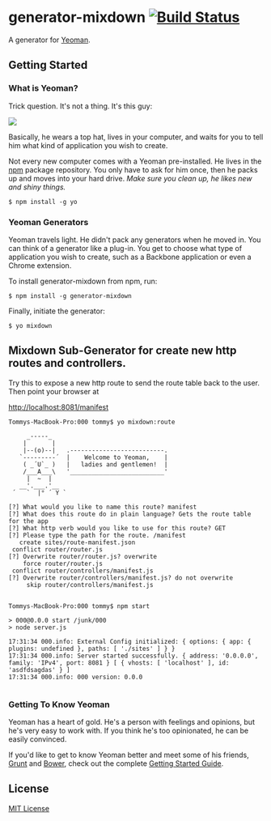 # generator-mixdown [![Build Status](https://secure.travis-ci.org/mixdown/generator-mixdown.png?branch=master)](https://travis-ci.org/mixdown/generator-mixdown)

A generator for [Yeoman](http://yeoman.io).


## Getting Started

### What is Yeoman?

Trick question. It's not a thing. It's this guy:

![](https://github-camo.global.ssl.fastly.net/f8dc3e07d956f1f8dbdea5f895800fe53772a50d/687474703a2f2f692e696d6775722e636f6d2f326771696966742e6a7067)

Basically, he wears a top hat, lives in your computer, and waits for you to tell him what kind of application you wish to create.

Not every new computer comes with a Yeoman pre-installed. He lives in the [npm](https://npmjs.org) package repository. You only have to ask for him once, then he packs up and moves into your hard drive. *Make sure you clean up, he likes new and shiny things.*

```
$ npm install -g yo
```

### Yeoman Generators

Yeoman travels light. He didn't pack any generators when he moved in. You can think of a generator like a plug-in. You get to choose what type of application you wish to create, such as a Backbone application or even a Chrome extension.

To install generator-mixdown from npm, run:

```
$ npm install -g generator-mixdown
```

Finally, initiate the generator:

```
$ yo mixdown
```

## Mixdown Sub-Generator for create new http routes and controllers.

Try this to expose a new http route to send the route table back to the user.  Then point your browser at

[http://localhost:8081/manifest](http://localhost:8081/manifest)

```
Tommys-MacBook-Pro:000 tommy$ yo mixdown:route

     _-----_
    |       |
    |--(o)--|   .--------------------------.
   `---------´  |    Welcome to Yeoman,    |
    ( _´U`_ )   |   ladies and gentlemen!  |
    /___A___\   '__________________________'
     |  ~  |
   __'.___.'__
 ´   `  |° ´ Y `

[?] What would you like to name this route? manifest
[?] What does this route do in plain language? Gets the route table for the app
[?] What http verb would you like to use for this route? GET
[?] Please type the path for the route. /manifest
   create sites/route-manifest.json
 conflict router/router.js
[?] Overwrite router/router.js? overwrite
    force router/router.js
 conflict router/controllers/manifest.js
[?] Overwrite router/controllers/manifest.js? do not overwrite
     skip router/controllers/manifest.js


Tommys-MacBook-Pro:000 tommy$ npm start

> 000@0.0.0 start /junk/000
> node server.js

17:31:34 000.info: External Config initialized: { options: { app: { plugins: undefined }, paths: [ './sites' ] } }
17:31:34 000.info: Server started successfully. { address: '0.0.0.0', family: 'IPv4', port: 8081 } [ { vhosts: [ 'localhost' ], id: 'asdfdsagdas' } ]
17:31:34 000.info: 000 version: 0.0.0


```

### Getting To Know Yeoman

Yeoman has a heart of gold. He's a person with feelings and opinions, but he's very easy to work with. If you think he's too opinionated, he can be easily convinced.

If you'd like to get to know Yeoman better and meet some of his friends, [Grunt](http://gruntjs.com) and [Bower](http://bower.io), check out the complete [Getting Started Guide](https://github.com/yeoman/yeoman/wiki/Getting-Started).


## License

[MIT License](http://en.wikipedia.org/wiki/MIT_License)
